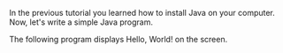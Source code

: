 In the previous tutorial you learned how to install Java on your computer. Now, let's write a simple Java program.

The following program displays Hello, World! on the screen.
